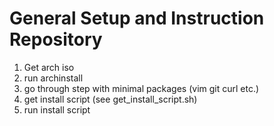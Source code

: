 # General Setup and Instruction Repository

1. Get arch iso
2. run archinstall
3. go through step with minimal packages (vim git curl etc.)
4. get install script (see get\_install\_script.sh)
5. run install script

